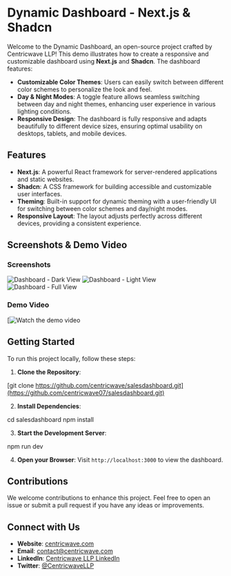 # Dynamic Dashboard - Next.js & Shadcn

Welcome to the Dynamic Dashboard, an open-source project crafted by Centricwave LLP! This demo illustrates how to create a responsive and customizable dashboard using **Next.js** and **Shadcn**. The dashboard features:

- **Customizable Color Themes**: Users can easily switch between different color schemes to personalize the look and feel.
- **Day & Night Modes**: A toggle feature allows seamless switching between day and night themes, enhancing user experience in various lighting conditions.
- **Responsive Design**: The dashboard is fully responsive and adapts beautifully to different device sizes, ensuring optimal usability on desktops, tablets, and mobile devices.

## Features

- **Next.js**: A powerful React framework for server-rendered applications and static websites.
- **Shadcn**: A CSS framework for building accessible and customizable user interfaces.
- **Theming**: Built-in support for dynamic theming with a user-friendly UI for switching between color schemes and day/night modes.
- **Responsive Layout**: The layout adjusts perfectly across different devices, providing a consistent experience.

## Screenshots & Demo Video

### Screenshots
![Dashboard - Dark View](https://ik.imagekit.io/cw/Git/dark-default-theme.png?updatedAt=1722689360500)
![Dashboard - Light View](https://ik.imagekit.io/cw/Git/192-168-1-5-3000.png?updatedAt=1722689360320)
![Dashboard - Full View](https://ik.imagekit.io/cw/Git/tab-dark-default-theme.png?updatedAt=1722689360251)

### Demo Video
[![Watch the demo video](https://www.youtube.com/watch?v=4H6P3Y6c1nc)

## Getting Started

To run this project locally, follow these steps:

1. **Clone the Repository**:

[git clone https://github.com/centricwave/salesdashboard.git](https://github.com/centricwave07/salesdashboard.git)

2. **Install Dependencies**:

cd salesdashboard
npm install

3. **Start the Development Server**:

npm run dev

4. **Open your Browser**: Visit `http://localhost:3000` to view the dashboard.

## Contributions

We welcome contributions to enhance this project. Feel free to open an issue or submit a pull request if you have any ideas or improvements.


## Connect with Us
- **Website**: [centricwave.com](https://centricwave.com)
- **Email**: [contact@centricwave.com](mailto:info@centricwave.com)
- **LinkedIn**: [Centricwave LLP LinkedIn](https://www.linkedin.com/company/centricwave)
- **Twitter**: [@CentricwaveLLP](https://x.com/centricwavedevs)


